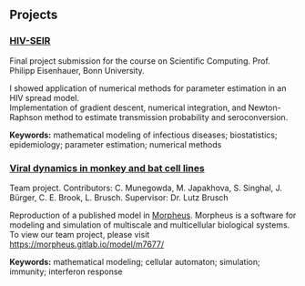 ## Projects     

### [HIV-SEIR](https://github.com/madinajapakhova/HIV-SEIR)
Final project submission for the course on Scientific Computing. Prof. Philipp Eisenhauer, Bonn University. 

I showed application of numerical methods for parameter estimation in an HIV spread model.   
Implementation of gradient descent, numerical integration, and Newton-Raphson method to estimate transmission probability and seroconversion.   

**Keywords:** mathematical modeling of infectious diseases; biostatistics; epidemiology; parameter estimation; numerical methods

### [Viral dynamics in monkey and bat cell lines](https://morpheus.gitlab.io/model/m7677/)    
Team project. Contributors:  C. Munegowda, M. Japakhova, S. Singhal, J. Bürger, C. E. Brook, L. Brusch. Supervisor: Dr. Lutz Brusch    

Reproduction of a published model in [Morpheus](https://morpheus.gitlab.io/). Morpheus is a software for modeling and simulation of multiscale and multicellular biological systems. To view our team project, please visit https://morpheus.gitlab.io/model/m7677/ 

**Keywords:** mathematical modeling; cellular automaton; simulation; immunity; interferon response
